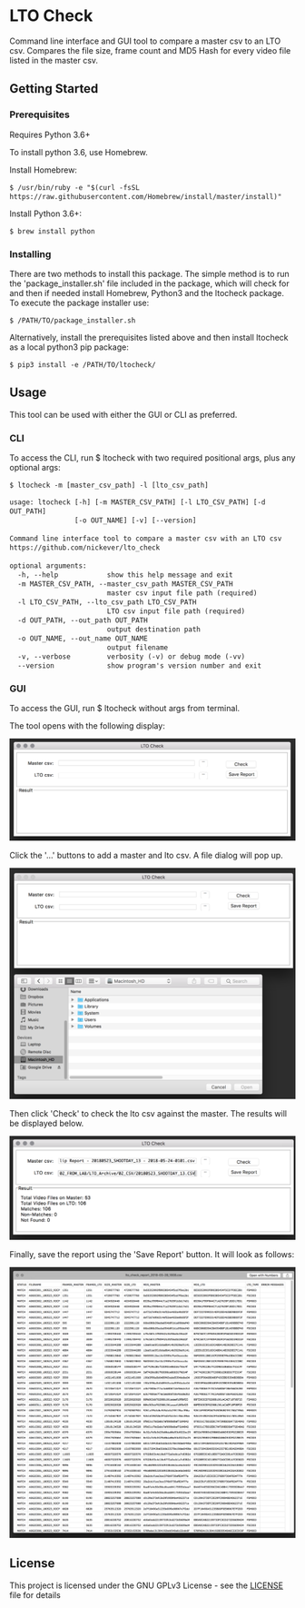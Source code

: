 # LTO Check

Command line interface and GUI tool to compare a master csv to an LTO csv.
Compares the file size, frame count and MD5 Hash for every video file listed in the master csv.

## Getting Started

### Prerequisites

Requires Python 3.6+

To install python 3.6, use Homebrew.

Install Homebrew:
```
$ /usr/bin/ruby -e "$(curl -fsSL https://raw.githubusercontent.com/Homebrew/install/master/install)"
```

Install Python 3.6+:
```
$ brew install python
```

### Installing

There are two methods to install this package. The simple method is to run the 'package_installer.sh' 
file included in the package, which will check for and then if needed install Homebrew, Python3 and the ltocheck
package. To execute the package installer use:

```
$ /PATH/TO/package_installer.sh
```

Alternatively, install the prerequisites listed above and then install ltocheck as a local python3 pip package:

```
$ pip3 install -e /PATH/TO/ltocheck/
```

## Usage

This tool can be used with either the GUI or CLI as preferred. 


### CLI

To access the CLI, run $ ltocheck with two required positional args, plus any optional args:

```
$ ltocheck -m [master_csv_path] -l [lto_csv_path] 
```

```
usage: ltocheck [-h] [-m MASTER_CSV_PATH] [-l LTO_CSV_PATH] [-d OUT_PATH]
                [-o OUT_NAME] [-v] [--version]

Command line interface tool to compare a master csv with an LTO csv
https://github.com/nickever/lto_check

optional arguments:
  -h, --help            show this help message and exit
  -m MASTER_CSV_PATH, --master_csv_path MASTER_CSV_PATH
                        master csv input file path (required)
  -l LTO_CSV_PATH, --lto_csv_path LTO_CSV_PATH
                        LTO csv input file path (required)
  -d OUT_PATH, --out_path OUT_PATH
                        output destination path
  -o OUT_NAME, --out_name OUT_NAME
                        output filename
  -v, --verbose         verbosity (-v) or debug mode (-vv)
  --version             show program's version number and exit
```


### GUI

To access the GUI, run $ ltocheck without args from terminal.

The tool opens with the following display:

![ltocheck1](https://github.com/nickever/ltocheck/blob/master/img/ltocheck1.png)


Click the '...' buttons to add a master and lto csv. A file dialog will pop up.

![ltocheck2](https://github.com/nickever/ltocheck/blob/master/img/ltocheck2.png)


Then click 'Check' to check the lto csv against the master. The results will be displayed below.

![ltocheck3](https://github.com/nickever/ltocheck/blob/master/img/ltocheck3.png)

Finally, save the report using the 'Save Report' button. It will look as follows:

![ltocheck4](https://github.com/nickever/ltocheck/blob/master/img/ltocheck4.png)


## License

This project is licensed under the GNU GPLv3 License - see the [LICENSE](LICENSE) file for details
